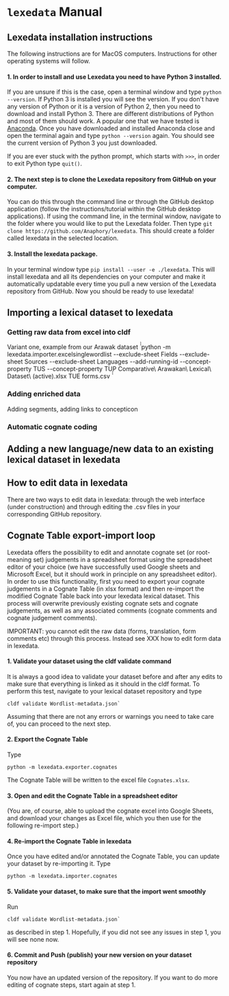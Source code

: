 # `lexedata` Manual

## Lexedata installation instructions

The following instructions are for MacOS computers. Instructions for other operating systems will follow.

#### 1. In order to install and use Lexedata you need to have Python 3 installed.

If you are unsure if this is the case, open a terminal window and type `python
--version`. If Python 3 is installed you will see the version. If you don't have
any version of Python or it is a version of Python 2, then you need to download
and install Python 3. There are different distributions of Python and most of
them should work. A popular one that we have tested is
[Anaconda](https://www.anaconda.com/products/individual). Once you have
downloaded and installed Anaconda close and open the terminal again and type
`python --version` again. You should see the current version of Python 3 you
just downloaded.

If you are ever stuck with the python prompt, which starts with `>>>`, in
order to exit Python type `quit()`.

#### 2. The next step is to clone the Lexedata repository from GitHub on your computer.
You can do this through the command line or through the GitHub desktop
application (follow the instructions/tutorial within the GitHub desktop
applications). If using the command line, in the terminal window, navigate to
the folder where you would like to put the Lexedata folder. Then type `git clone
https://github.com/Anaphory/lexedata`. This should create a folder called
lexedata in the selected location.

#### 3. Install the lexedata package.
In your terminal window type `pip install --user -e ./lexedata`. This will
install lexedata and all its dependencies on your computer and make it
automatically updatable every time you pull a new version of the Lexedata
repository from GitHub. Now you should be ready to use lexedata!

## Importing a lexical dataset to lexedata

### Getting raw data from excel into cldf
Variant one, example from our Arawak dataset
̀̀̀
python -m lexedata.importer.excelsinglewordlist --exclude-sheet Fields --exclude-sheet Sources --exclude-sheet Languages --add-running-id --concept-property TUS --concept-property TUP Comparative\ Arawakan\ Lexical\ Dataset\ \(active\).xlsx  TUE forms.csv
̀̀̀
### Adding enriched data
Adding segments, adding links to concepticon

### Automatic cognate coding

## Adding a new language/new data to an existing lexical dataset in lexedata

## How to edit data in lexedata

There are two ways to edit data in lexedata: through the web interface (under
construction) and through editing the .csv files in your corresponding GitHub
repository.

## Cognate Table export-import loop

Lexedata offers the possibility to edit and annotate cognate set (or
root-meaning set) judgements in a spreadsheet format using the spreadsheet
editor of your choice (we have successfully used Google sheets and Microsoft
Excel, but it should work in principle on any spreadsheet editor). In order to
use this functionality, first you need to export your cognate judgements in a
Cognate Table (in xlsx format) and then re-import the modified Cognate Table
back into your lexedata lexical dataset. This process will overwrite previously
existing cognate sets and cognate judgements, as well as any associated comments
(cognate comments and cognate judgement comments).

IMPORTANT: you cannot edit the raw data (forms, translation, form comments etc)
through this process. Instead see XXX how to edit form data in lexedata.

#### 1. Validate your dataset using the cldf validate command
It is always a good idea to validate your dataset before and after any edits to make sure that everything is linked as it should in the cldf format.
To perform this test, navigate to your lexical dataset repository and type
```
cldf validate Wordlist-metadata.json`
```
Assuming that there are not any errors or warnings you need to take care of, you can proceed to the next step.

#### 2. Export the Cognate Table
Type 
```
python -m lexedata.exporter.cognates
```
The Cognate Table will be written to the excel file `Cognates.xlsx`.

#### 3. Open and edit the Cognate Table in a spreadsheet editor
(You are, of course, able to upload the cognate excel into Google Sheets, and
download your changes as Excel file, which you then use for the following
re-import step.)

#### 4. Re-import the Cognate Table in lexedata
Once you have edited and/or annotated the Cognate Table, you can update your dataset by re-importing it. Type
```
python -m lexedata.importer.cognates
```

#### 5. Validate your dataset, to make sure that the import went smoothly
Run
```
cldf validate Wordlist-metadata.json`
```
as described in step 1. Hopefully, if you did not see any issues in step 1, you will see none now.

#### 6. Commit and Push (publish) your new version on your dataset repository
You now have an updated version of the repository. If you want to do more
editing of cognate steps, start again at step 1.
